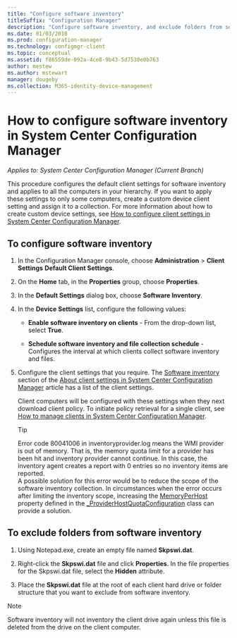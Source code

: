 ```yaml
---
title: "Configure software inventory"
titleSuffix: "Configuration Manager"
description: "Configure software inventory, and exclude folders from software inventory in Configuration Manager."
ms.date: 01/03/2018
ms.prod: configuration-manager
ms.technology: configmgr-client
ms.topic: conceptual
ms.assetid: f86559de-092a-4ce8-9b43-5d7530e0b763
author: mestew
ms.author: mstewart
manager: dougeby
ms.collection: M365-identity-device-management
---
```

# How to configure software inventory in System Center Configuration Manager

*Applies to: System Center Configuration Manager (Current Branch)*

This procedure configures the default client settings for software inventory and applies to all the computers in your hierarchy. If you want to apply these settings to only some computers, create a custom device client setting and assign it to a collection. For more information about how to create custom device settings, see [How to configure client settings in System Center Configuration Manager](../../../../core/clients/deploy/configure-client-settings.md).   

## To configure software inventory  

1. In the Configuration Manager console, choose **Administration** > **Client Settings**  **Default Client Settings**.  

2. On the **Home** tab, in the **Properties** group, choose **Properties**.  

3. In the **Default Settings** dialog box, choose **Software Inventory**.  

4. In the **Device Settings** list, configure the following values:  

   -   **Enable software inventory on clients** - From the drop-down list, select **True**.  

   -   **Schedule software inventory and file collection schedule** - Configures the interval at which clients collect software inventory and files.   

5. Configure the client settings that you require. The [Software inventory](../../../../core/clients/deploy/about-client-settings.md#software-inventory) section of the [About client settings in System Center Configuration Manager](../../../../core/clients/deploy/about-client-settings.md) article has a list of the client settings.  

   Client computers will be configured with these settings when they next download client policy. To initiate policy retrieval for a single client, see [How to manage clients in System Center Configuration Manager](../../../../core/clients/manage/manage-clients.md).  

   > [!TIP]
   >   Error code 80041006 in inventoryprovider.log means the WMI provider is out of memory. That is, the memory quota limit for a provider has been hit and inventory provider cannot continue.
   > In this case, the inventory agent creates a report with 0 entries so no inventory items are reported. <br/>
   > A possible solution for this error would be to reduce the scope of the software inventory collection. In circumstances when the error occurs after limiting the inventory scope, increasing the [MemoryPerHost](https://blogs.technet.microsoft.com/askperf/2008/09/16/memory-and-handle-quotas-in-the-wmi-provider-service/) property defined in the [_ProviderHostQuotaConfiguration](https://msdn.microsoft.com/library/aa394671) class can provide a solution.

<!--SMS.480648 include WMI Out of memory tip -->


## To exclude folders from software inventory  

1.  Using Notepad.exe, create an empty file named **Skpswi.dat**.  

2.  Right-click the **Skpswi.dat** file and click **Properties**. In the file properties for the Skpswi.dat file, select the **Hidden** attribute.  

3.  Place the **Skpswi.dat** file at the root of each client hard drive or folder structure that you want to exclude from software inventory.  

> [!NOTE]  
>  Software inventory will not inventory the client drive again unless this file is deleted from the drive on the client computer.
